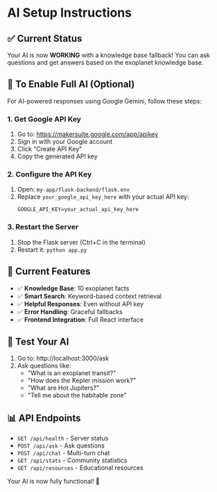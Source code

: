 # AI Setup Instructions

## ✅ Current Status
Your AI is now **WORKING** with a knowledge base fallback! You can ask questions and get answers based on the exoplanet knowledge base.

## 🚀 To Enable Full AI (Optional)
For AI-powered responses using Google Gemini, follow these steps:

### 1. Get Google API Key
1. Go to: https://makersuite.google.com/app/apikey
2. Sign in with your Google account
3. Click "Create API Key"
4. Copy the generated API key

### 2. Configure the API Key
1. Open: `my-app/flask-backend/flask.env`
2. Replace `your_google_api_key_here` with your actual API key:
   ```
   GOOGLE_API_KEY=your_actual_api_key_here
   ```

### 3. Restart the Server
1. Stop the Flask server (Ctrl+C in the terminal)
2. Restart it: `python app.py`

## 🎯 Current Features
- ✅ **Knowledge Base**: 10 exoplanet facts
- ✅ **Smart Search**: Keyword-based context retrieval
- ✅ **Helpful Responses**: Even without API key
- ✅ **Error Handling**: Graceful fallbacks
- ✅ **Frontend Integration**: Full React interface

## 🧪 Test Your AI
1. Go to: http://localhost:3000/ask
2. Ask questions like:
   - "What is an exoplanet transit?"
   - "How does the Kepler mission work?"
   - "What are Hot Jupiters?"
   - "Tell me about the habitable zone"

## 📊 API Endpoints
- `GET /api/health` - Server status
- `POST /api/ask` - Ask questions
- `POST /api/chat` - Multi-turn chat
- `GET /api/stats` - Community statistics
- `GET /api/resources` - Educational resources

Your AI is now fully functional! 🎉

